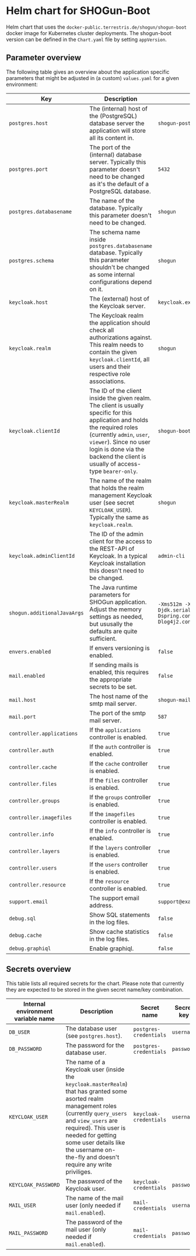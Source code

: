 # Helm chart for SHOGun-Boot

Helm chart that uses the `docker-public.terrestris.de/shogun/shogun-boot` docker image for Kubernetes cluster deployments. The shogun-boot version can be defined in the `Chart.yaml` file by setting `appVersion`.

## Parameter overview

The following table gives an overview about the application specific parameters that might be adjusted in (a custom) `values.yaml` for a given environment:

| Key | Description                                                                                                                                                                                                                                                          | Default                                                                                                                                                     |
|-----|----------------------------------------------------------------------------------------------------------------------------------------------------------------------------------------------------------------------------------------------------------------------|-------------------------------------------------------------------------------------------------------------------------------------------------------------|
| `postgres.host` | The (internal) host of the (PostgreSQL) database server the application will store all its content in.                                                                                                                                                               | `shogun-postgis`                                                                                                                                            |
| `postgres.port` | The port of the (internal) database server. Typically this parameter doesn't need to be changed as it's the default of a PostgreSQL database.                                                                                                                        | `5432`                                                                                                                                                      |
| `postgres.databasename` | The name of the database. Typically this parameter doesn't need to be changed.                                                                                                                                                                                       | `shogun`                                                                                                                                                    |
| `postgres.schema` | The schema name inside `postgres.databasename` database. Typically this parameter shouldn't be changed as some internal configurations depend on it.                                                                                                                         | `shogun`                                                                                                                                                    |
| `keycloak.host` | The (external) host of the Keycloak server.                                                                                                                                                                                                                          | `keycloak.example.com`                                                                                                                                      |
| `keycloak.realm` | The Keycloak realm the application should check all authorizations against. This realm needs to contain the given `keycloak.clientId`, all users and their respective role associations.                                                                             | `shogun`                                                                                                                                                    |
| `keycloak.clientId` | The ID of the client inside the given realm. The client is usually specific for this application and holds the required roles (currently `admin`, `user`, `viewer`). Since no user login is done via the backend the client is usually of access-type `bearer-only`. | `shogun-boot`                                                                                                                                               |
| `keycloak.masterRealm` | The name of the realm that holds the realm management Keycloak user (see secret `KEYCLOAK_USER`). Typically the same as `keycloak.realm`.                                                                                                                            | `shogun`                                                                                                                                                    |
| `keycloak.adminClientId` | The ID of the admin client for the access to the REST-API of Keycloak. In a typical Keycloak installation this doesn't need to be changed.                                                                                                                           | `admin-cli`                                                                                                                                                 |
| `shogun.additionalJavaArgs` | The Java runtime parameters for SHOGun application. Adjust the memory settings as needed, but ususally the defaults are quite sufficient.                                                                                                                            | `-Xms512m -Xmx512m -Djdk.serialSetFilterAfterRead=true -Dspring.config.location=/config/application.yml -Dlog4j2.configurationFile=file:/config/log4j2.yml` |
| `envers.enabled` | If envers versioning is enabled.                                                                                                                                                                                                                                     | `false`                                                                                                                                                     |
| `mail.enabled` | If sending mails is enabled, this requires the appropriate secrets to be set.                                                                                                                                                                                        | `false`                                                                                                                                                     |
| `mail.host` | The host name of the smtp mail server.                                                                                                                                                                                                                               | `shogun-mail`                                                                                                                                               |
| `mail.port` | The port of the smtp mail server.                                                                                                                                                                                                                                    | `587`                                                                                                                                                       |
| `controller.applications` | If the `applications` controller is enabled.                                                                                                                                                                                                                         | `true`                                                                                                                                                      |
| `controller.auth` | If the `auth` controller is enabled.                                                                                                                                                                                                                                 | `true`                                                                                                                                                      |
| `controller.cache` | If the `cache` controller is enabled.                                                                                                                                                                                                                                | `true`                                                                                                                                                      |
| `controller.files` | If the `files` controller is enabled.                                                                                                                                                                                                                                | `true`                                                                                                                                                      |
| `controller.groups` | If the `groups` controller is enabled.                                                                                                                                                                                                                               | `true`                                                                                                                                                      |
| `controller.imagefiles` | If the `imagefiles` controller is enabled.                                                                                                                                                                                                                           | `true`                                                                                                                                                      |
| `controller.info` | If the `info` controller is enabled.                                                                                                                                                                                                                                 | `true`                                                                                                                                                      |
| `controller.layers` | If the `layers` controller is enabled.                                                                                                                                                                                                                               | `true`                                                                                                                                                      |
| `controller.users` | If the `users` controller is enabled.                                                                                                                                                                                                                                | `true`                                                                                                                                                      |
| `controller.resource` | If the `resource` controller is enabled.                                                                                                                                                                                                                             | `true`                                                                                                                                                      |
| `support.email` | The support email address.                                                                                                                                                                                                                                           | `support@example.com`                                                                                                                                       |
| `debug.sql` | Show SQL statements in the log files.                                                                                                                                                                                                                                | `false`                                                                                                                                                     |
| `debug.cache` | Show cache statistics in the log files.                                                                                                                                                                                                                              | `false`                                                                                                                                                     |
| `debug.graphiql` | Enable graphiql.                                                                                                                                                                                                                                                     | `false`                                                                                                                                                     |


## Secrets overview

This table lists all required secrets for the chart. Please note that currently they are expected to be stored in the given secret name/key combination.

| Internal environment variable name | Description                                                                                                                                                                                                                                                                                             | Secret name | Secret key |
|------------------------------------|---------------------------------------------------------------------------------------------------------------------------------------------------------------------------------------------------------------------------------------------------------------------------------------------------------|-------------|------------|
| `DB_USER` | The database user (see `postgres.host`).                                                                                                                                                                                                                                                                | `postgres-credentials` | `username` |
| `DB_PASSWORD` | The password for the database user.                                                                                                                                                                                                                                                                     | `postgres-credentials` | `password` |
| `KEYCLOAK_USER` | The name of a Keycloak user (inside the `keycloak.masterRealm`) that has granted some asorted realm management roles (currently `query_users` and `view_users` are required). This user is  needed for getting some user details like the username on-the-fly and doesn't require any write priviliges. | `keycloak-credentials` | `username` |
| `KEYCLOAK_PASSWORD` | The password of the Keycloak user.                                                                                                                                                                                                                                                                      | `keycloak-credentials` | `password` |
| `MAIL_USER` | The name of the mail user (only needed if `mail.enabled`).                                                                                                                                                                                                                                              | `mail-credentials` | `username` |
| `MAIL_PASSWORD` | The password of the mail user (only needed if `mail.enabled`).                                                                                                                                                                                                                                                                         | `mail-credentials` | `password` |
